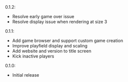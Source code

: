 0.1.2:
- Resolve early game over issue
- Resolve display issue when rendering at size 3

0.1.1:
- Add game browser and support custom game creation
- Improve playfield display and scaling
- Add website and version to title screen
- Kick inactive players

0.1.0:
- Initial release
